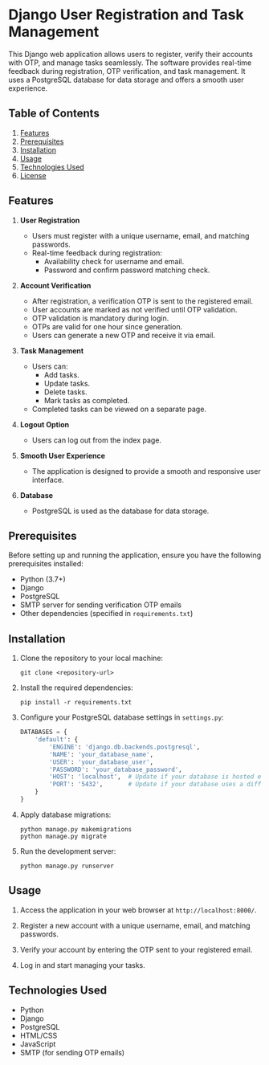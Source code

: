 # Django User Registration and Task Management

This Django web application allows users to register, verify their accounts with OTP, and manage tasks seamlessly. The software provides real-time feedback during registration, OTP verification, and task management. It uses a PostgreSQL database for data storage and offers a smooth user experience.

## Table of Contents

1. [Features](#features)
2. [Prerequisites](#prerequisites)
3. [Installation](#installation)
4. [Usage](#usage)
5. [Technologies Used](#technologies-used)
6. [License](#license)

## Features

1. **User Registration**
   - Users must register with a unique username, email, and matching passwords.
   - Real-time feedback during registration:
     - Availability check for username and email.
     - Password and confirm password matching check.

2. **Account Verification**
   - After registration, a verification OTP is sent to the registered email.
   - User accounts are marked as not verified until OTP validation.
   - OTP validation is mandatory during login.
   - OTPs are valid for one hour since generation.
   - Users can generate a new OTP and receive it via email.

3. **Task Management**
   - Users can:
     - Add tasks.
     - Update tasks.
     - Delete tasks.
     - Mark tasks as completed.
   - Completed tasks can be viewed on a separate page.

4. **Logout Option**
   - Users can log out from the index page.

5. **Smooth User Experience**
   - The application is designed to provide a smooth and responsive user interface.

6. **Database**
   - PostgreSQL is used as the database for data storage.

## Prerequisites

Before setting up and running the application, ensure you have the following prerequisites installed:

- Python (3.7+)
- Django
- PostgreSQL
- SMTP server for sending verification OTP emails
- Other dependencies (specified in `requirements.txt`)

## Installation

1. Clone the repository to your local machine:

   ```shell
   git clone <repository-url>
   ```

2. Install the required dependencies:

   ```shell
   pip install -r requirements.txt
   ```

3. Configure your PostgreSQL database settings in `settings.py`:

   ```python
   DATABASES = {
       'default': {
           'ENGINE': 'django.db.backends.postgresql',
           'NAME': 'your_database_name',
           'USER': 'your_database_user',
           'PASSWORD': 'your_database_password',
           'HOST': 'localhost',  # Update if your database is hosted elsewhere
           'PORT': '5432',       # Update if your database uses a different port
       }
   }
   ```

4. Apply database migrations:

   ```shell
   python manage.py makemigrations
   python manage.py migrate
   ```

5. Run the development server:

   ```shell
   python manage.py runserver
   ```

## Usage

1. Access the application in your web browser at `http://localhost:8000/`.

2. Register a new account with a unique username, email, and matching passwords.

3. Verify your account by entering the OTP sent to your registered email.

4. Log in and start managing your tasks.

## Technologies Used

- Python
- Django
- PostgreSQL
- HTML/CSS
- JavaScript
- SMTP (for sending OTP emails)

